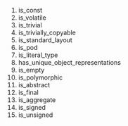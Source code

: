 1. is_const
2. is_volatile
3. is_trivial
4. is_trivially_copyable
5. is_standard_layout
6. is_pod
7. is_literal_type
8. has_unique_object_representations
9. is_empty
10. is_polymorphic
11. is_abstract
12. is_final
13. is_aggregate
14. is_signed
15. is_unsigned
